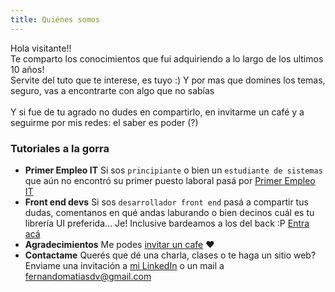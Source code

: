 ```yaml
---
title: Quiénes somos
---
```


Hola visitante!!<br>
Te comparto los conocimientos que fui adquiriendo a lo largo de los ultimos 10 años!<br>
Servite del tuto que te interese, es tuyo :)  Y por mas que domines los temas, seguro, vas a encontrarte con algo que no sabías<br>
<br>
Y si fue de tu agrado no dudes en compartirlo, en invitarme un café y a seguirme por mis redes: el saber es poder (?) 

### Tutoriales a la gorra

* **Primer Empleo IT** Si sos `principiante` o bien un `estudiante de sistemas` que aún no encontró su primer puesto laboral pasá por <a href="http:facebook.com/groups/primerempleoit">Primer Empleo IT</a>
* **Front end devs** Si sos `desarrollador front end` pasá a compartir tus dudas, comentanos en qué andas laburando o bien decinos cuál es tu librería UI preferida... Je! Inclusive bardeamos a los del back :P <a href="http:facebook.com/groups/frontenddevsar">Entra acá</a>
* **Agradecimientos** Me podes <a href="https://www.buymeacoffee.com/HVdTDwG">invitar un cafe</a> ♥ 
* **Contactame** Querés que dé una charla, clases o te haga un sitio web? Enviame una invitación a <a href="www.linkedin.com/in/fernando-del-valle-86324597">mi LinkedIn</a> o un mail a fernandomatiasdv@gmail.com  
